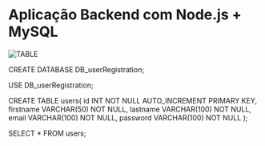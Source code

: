 # Aplicação Backend com Node.js + MySQL

![TABLE](https://user-images.githubusercontent.com/96146165/169185035-488d680b-1701-47d0-82fe-4f33afef7fda.png)

CREATE DATABASE DB_userRegistration;

USE DB_userRegistration;

CREATE TABLE users(
id INT NOT NULL AUTO_INCREMENT PRIMARY KEY, 
firstname VARCHAR(50) NOT NULL, 
lastname VARCHAR(100) NOT NULL,
email VARCHAR(100) NOT NULL, 
password VARCHAR(100) NOT NULL
);

SELECT * FROM users;

